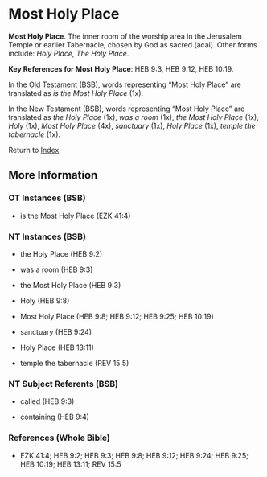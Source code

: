 # Most Holy Place
**Most Holy Place**. 
The inner room of the worship area in the Jerusalem Temple or earlier Tabernacle, chosen by God as sacred (acai). 
Other forms include: 
*Holy Place*, *The Holy Place*. 


**Key References for Most Holy Place**: 
HEB 9:3, HEB 9:12, HEB 10:19. 


In the Old Testament (BSB), words representing “Most Holy Place” are translated as 
*is the Most Holy Place* (1x). 


In the New Testament (BSB), words representing “Most Holy Place” are translated as 
*the Holy Place* (1x), *was a room* (1x), *the Most Holy Place* (1x), *Holy* (1x), *Most Holy Place* (4x), *sanctuary* (1x), *Holy Place* (1x), *temple the tabernacle* (1x). 


Return to [Index](00-Index.md)

## More Information

### OT Instances (BSB)

* is the Most Holy Place (EZK 41:4)



### NT Instances (BSB)

* the Holy Place (HEB 9:2)

* was a room (HEB 9:3)

* the Most Holy Place (HEB 9:3)

* Holy (HEB 9:8)

* Most Holy Place (HEB 9:8; HEB 9:12; HEB 9:25; HEB 10:19)

* sanctuary (HEB 9:24)

* Holy Place (HEB 13:11)

* temple the tabernacle (REV 15:5)



### NT Subject Referents (BSB)

* called (HEB 9:3)

* containing (HEB 9:4)



### References (Whole Bible)

* EZK 41:4; HEB 9:2; HEB 9:3; HEB 9:8; HEB 9:12; HEB 9:24; HEB 9:25; HEB 10:19; HEB 13:11; REV 15:5



